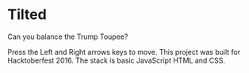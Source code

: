 # Tilted
Can you balance the Trump Toupee?

Press the Left and Right arrows keys to move.
This project was built for Hacktoberfest 2016.
The stack is basic JavaScript HTML and CSS.
